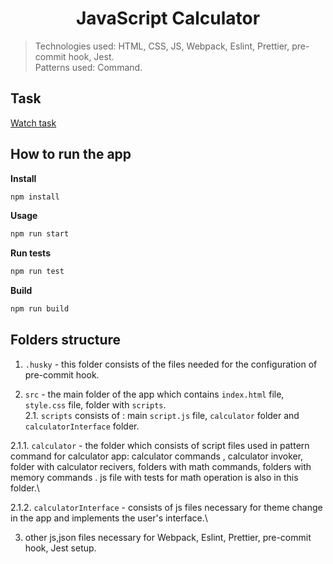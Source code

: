 <h1 align="center">JavaScript Calculator</h1>

> Technologies used: HTML, CSS, JS, Webpack, Eslint, Prettier, pre-commit hook, Jest.\
> Patterns used: Command.

## Task

<a href="https://drive.google.com/file/d/15jVnBPXaZrjs99KOUxp4TGq6Inau6xq_/view?pli=1">Watch task</a>

## How to run the app

**Install**

```sh
npm install
```

**Usage**

```sh
npm run start
```

**Run tests**

```sh
npm run test
```

**Build**

```sh
npm run build
```

## Folders structure

1. `.husky` - this folder consists of the files needed for the configuration of pre-commit hook.

2. `src` - the main folder of the app which contains `index.html` file, `style.css` file, folder with `scripts`.\
2.1. `scripts` consists of : main `script.js` file, `calculator` folder and `calculatorInterface` folder.

2.1.1. `calculator` - the folder which consists of script files used in pattern command for calculator app: calculator commands , calculator invoker, folder with calculator recivers, folders with math commands, folders with memory commands . js file with tests for math operation is also in this folder.\

2.1.2. `calculatorInterface` - consists of js files necessary for theme change in the app and implements the user's interface.\

3. other js,json files necessary for Webpack, Eslint, Prettier, pre-commit hook, Jest setup.

